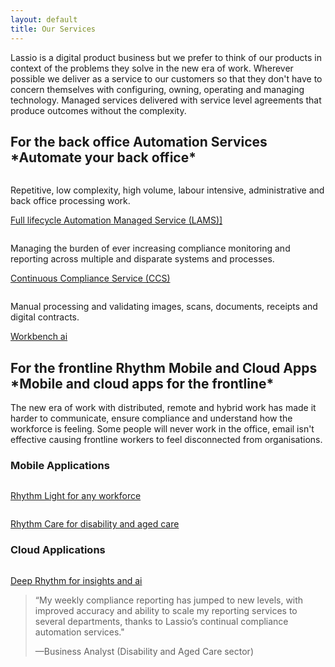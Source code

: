 ```yaml
---
layout: default
title: Our Services
---
```


Lassio is a digital product business but we prefer to think of our products in context of the problems they solve in the new era of work. Wherever possible we deliver as a service to our customers so that they don't have to concern themselves with configuring, owning, operating and managing technology.  Managed services delivered with service level agreements that produce outcomes without the complexity.

<h2>For the back office Automation Services *Automate your back office*</h2>

<div class="row">
  <div class="col-3">
  <div class="feature-icon"><img src="{{ site.baseurl }}/assets/images/feature-icon.svg" alt=""></div>
  <p>Repetitive, low complexity, high volume, labour intensive, administrative  and back office processing work.</p>
  <p><a href="{{ site.baseurl }}/back-office#lams-link">Full lifecycle Automation Managed Service (LAMS)]</a></p>
  </div>

  <div class="col-3">
  <div class="feature-icon"><img src="{{ site.baseurl }}/assets/images/lorange.svg" alt=""></div>
  <p>Managing the burden of ever increasing compliance monitoring and reporting across multiple and disparate systems and processes. </p>
  <p><a href="{{ site.baseurl }}/back-office#ccs-link">Continuous Compliance Service (CCS)</a></p>
  </div>

  <div class="col-3">
  <div class="feature-icon"><img src="{{ site.baseurl }}/assets/images/lellow.svg" alt=""></div>
  <p>Manual processing and validating images, scans, documents, receipts and digital contracts.</p>
  <p><a href="{{ site.baseurl }}/back-office#workbench-link">Workbench ai</a></p>
  </div>
</div>

<h2>For the frontline Rhythm Mobile and Cloud Apps *Mobile and cloud apps for the frontline*</h2>

<p>The new era of work with distributed, remote and hybrid work has made it harder to communicate, ensure compliance and understand how the workforce is feeling. Some people will never work in the office, email isn't effective causing frontline workers to feel disconnected from organisations.</p>

<div class="row">
  <div class="col-4">
  <h3>Mobile Applications</h3>
  <div class="feature-icon"><img src="{{ site.baseurl }}/assets/images/lurple.svg" alt=""></div>
  <p><a href="{{ site.baseurl }}/frontline#rhythm-lite-link">Rhythm Light for any workforce</a></p>

  <div class="feature-icon"><img src="{{ site.baseurl }}/assets/images/lellow.svg" alt=""></div>

  <p><a href="{{ site.baseurl }}/frontline#rhythm-care-link">Rhythm Care for disability and aged care</a></p>
  </div>
  <div class="col-4">
  <h3>Cloud Applications</h3>
  <div class="feature-icon"><img src="{{ site.baseurl }}/assets/images/feature-icon.svg" alt=""></div>
  <p><a href="{{ site.baseurl }}/frontline#deep-rhythm-link">Deep Rhythm for insights and ai</a></p>
  </div>
</div>

>  “My weekly compliance reporting has jumped to new levels, with improved accuracy and ability to scale my reporting services to several departments, thanks to Lassio’s continual compliance automation services."
>
> &mdash;Business Analyst (Disability and Aged Care sector)
